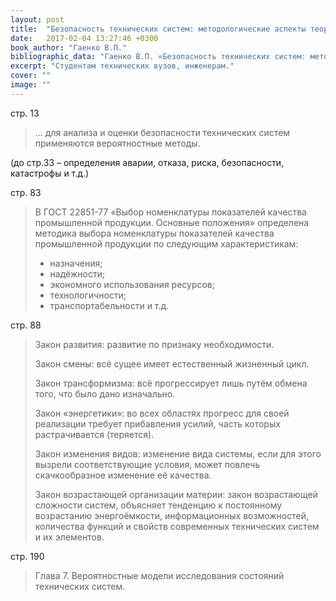 ```yaml
---
layout: post
title:  "Безопасность технических систем: методологические аспекты теории, методы анализа и управления безопасностью"
date:   2017-02-04 13:27:46 +0300
book_author: "Гаенко В.П."
bibliographic_data: "Гаенко В.П. «Безопасность технических систем: методологические аспекты теории, методы анализа и управления безопасностью». С-Пб.: СВЕН, 2014 г. – 366 с."
excerpt: "Студентам технических вузов, инженерам."
cover: ""
image: ""
---
```


стр. 13

> … для анализа и оценки безопасности технических систем применяются вероятностные методы.

(до стр.33 – определения аварии, отказа, риска, безопасности, катастрофы и т.д.)

стр. 83

> В ГОСТ 22851-77 «Выбор номенклатуры показателей качества промышленной продукции. Основные положения» определена методика выбора номенклатуры показателей качества промышленной продукции по следующим характеристикам:
>
> - назначения;
> - надёжности;
> - экономного использования ресурсов;
> - технологичности;
> - транспортабельности и т.д.

стр. 88

> Закон развития: развитие по признаку необходимости.
>
> Закон смены: всё сущее имеет естественный жизненный цикл.
>
> Закон трансформизма: всё прогрессирует лишь путём обмена того, что было дано изначально.
>
> Закон «энергетики»: во всех областях прогресс для своей реализации требует прибавления усилий, часть которых растрачивается (теряется).
>
> Закон изменения видов: изменение вида системы, если для этого вызрели соответствующие условия, может повлечь скачкообразное изменение её качества.
>
> Закон возрастающей организации материи: закон возрастающей сложности систем, объясняет тенденцию к постоянному возрастанию энергоёмкости, информационных возможностей, количества функций и свойств современных технических систем и их элементов.

стр. 190

> Глава 7. Вероятностные модели исследования состояний технических систем.
